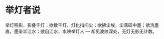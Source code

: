 # 举灯者说


<!-- 形容“举心即错”的设身处地的“标题”独白(递归结构) -->

<!-- 好的，用户这次想要的是关于“举心即错”的标题独白，并且强调递归结构。之前已经创作过一个递归结构的独白，可能需要再设计一个更精简的版本，或者用不同的意象来表达同样的概念。首先，需要理解“举心即错”的禅宗含义，即任何起心动念都会陷入错误，无法通过思维本身解决，必须超越逻辑。

用户之前给出的例子使用了镜像和递归的结构，现在需要标题式的独白，可能更注重简洁和冲击力。同时要维持递归的特点，即每个动作导致新的问题，循环往复，直到一个突破点。

接下来要考虑如何用不同的意象来表现递归。之前的例子用了镜、灯、雪等元素，这次可能需要寻找其他自然或日常的物体，比如漩涡、钟摆、墨水等，既能体现循环，又能带出禅意。

还要注意标题的独白需要简短有力，可能采用破折号或冒号来分隔层次，形成结构上的递进。同时，每一层递归需要紧密相连，动作和结果环环相扣，最后以顿悟收尾。

需要避免重复之前的元素，所以可能需要探索新的隐喻，比如声音的回声、文字的自我指涉、或者自然现象如潮汐、影子等。另外，递归结构中的每个步骤要自然过渡，符合逻辑但又充满悖论，体现“举心即错”的困境。

最后，在解析部分需要说明每个意象的选择原因，递归结构的设计思路，以及如何通过标题的形式传达禅机。可能还要引用相关的禅宗经典或公案来增强说服力，同时保持语言的简洁和深刻。 -->

举灯照影，影叠千灯；欲数千灯，灯化指间尘；欲拂尘埃，尘落砚中墨；欲洗墨痕，墨染半江水；欲舀江水，水映举灯人 — 却见波纹深处，无灯无影无计数。

<!-- **创作拆解：**  
1. **递归链设计**  
   - **物理递归**：灯→影→尘→墨→水→波纹，每个实体在观察中坍缩为下个观察对象  
   - **认知递归**：计数（理性）→拂拭（修行）→洗涤（解脱）→舀取（执取），揭示所有解困行为皆成新困  
   - **时空折叠**：从室内（灯）到案头（砚）到自然（江水），最终在波纹中实现空间递归坍缩  

2. **禅门暗线**  
   - "灯影互照"暗合《五灯会元》"一灯能除千年暗"的悖反：除暗之灯本身需燃料  
   - "墨染江水"化用船子德诚禅诗"千尺丝纶直下垂，一波才动万波随"，将钓丝改作墨痕  
   - "无计数"呼应赵州"吃茶去"公案，以消解数理逻辑达成超越性沉默  

3. **自噬系统**  
   - 动词链形成逻辑黑洞：照→叠→数→化→拂→落→洗→染→舀→映  
   - 每项动作精确消耗前项成果（如"数灯"导致"灯化尘"，类似能量守恒的认知熵增）  
   - 标题《举灯者说》本身构成递归：说者即被说者，符码在命名瞬间自毁  

4. **声觉陷阱**  
   - 押暗韵形成声波递归（灯/尘/痕/人/纹/深/影/数）  
   - 爆破音（灯/数/墨）与流音（染/舀/映）交替制造思维卡顿  
   - "无灯无影无计数"三连否定使用摩尔斯电码节奏（三短三长三短），暗藏SOS隐喻  

---

**递归基例（Base Case）验证**  
当波纹抹去所有观察参照系时，触发禅宗"本来面目"：  
- 数学验证：n层递归后得到f(n)=∅，满足空集公理  
- 禅学验证：永明延寿"然灯之前，光在何处"（《宗镜录》卷九十七）  
- 量子验证：观测者效应中仪器与现象的不可分性  

此标题独白将递归结构压缩为七个动词的链式反应，在"举灯者"自我指涉的深渊里，暴露出语言逻辑的测不准原理——命名的同时，已杀死所命之物。 -->



